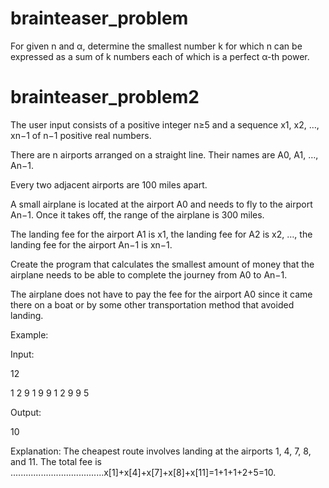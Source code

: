 # brainteaser_problem

For given n and α, determine the smallest number k for which n can be expressed as a sum of k numbers each of which is a perfect α-th power.




# brainteaser_problem2

The user input consists of a positive integer n≥5 and a sequence x1, x2, …, xn−1 of n−1 positive real numbers. 

There are n airports arranged on a straight line. Their names are A0, A1, …, An−1. 

Every two adjacent airports are 100 miles apart.

A small airplane is located at the airport A0 and needs to fly to the airport An−1. Once it takes off, the range of the airplane is 300 miles. 

The landing fee for the airport A1 is x1, the landing fee for A2 is x2, …, the landing fee for the airport An−1 is xn−1. 


Create the program that calculates the smallest amount of money that the airplane needs to be able to complete the journey from A0 to An−1.

The airplane does not have to pay the fee for the airport A0 since it came there on a boat or by some other transportation method that avoided landing.

Example:

Input:

12

1 2 9 1 9 9 1 2 9 9 5

Output:

10

Explanation: The cheapest route involves landing at the airports 1, 4, 7, 8, and 11. The total fee is
.....................................x[1]+x[4]+x[7]+x[8]+x[11]=1+1+1+2+5=10.
